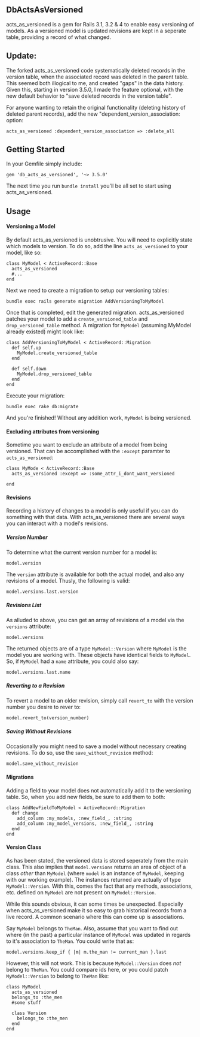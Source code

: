 ## DbActsAsVersioned ##

acts_as_versioned is a gem for Rails 3.1, 3.2 & 4 to enable easy versioning of models. As a versioned model is updated revisions are kept in a seperate table, providing a record of what changed.

## Update:

The forked acts_as_versioned code systematically deleted records in the version table, when the associated record was deleted in the parent table. This seemed both illogical to me, and created "gaps" in the data history. Given this, starting in version 3.5.0, I made the feature optional, with the new default behavior to "save deleted records in the version table".

For anyone wanting to retain the original functionality (deleting history of deleted parent records), add the new "dependent_version_association: option:

    acts_as_versioned :dependent_version_association => :delete_all


## Getting Started ##

In your Gemfile simply include:

    gem 'db_acts_as_versioned', '~> 3.5.0'

The next time you run `bundle install` you'll be all set to start using acts_as_versioned.

## Usage ##

#### Versioning a Model ####
By default acts_as_versioned is unobtrusive. You will need to explicitly state which models to version. To do so, add the line `acts_as_versioned` to your model, like so:

    class MyModel < ActiveRecord::Base
      acts_as_versioned
      #...
    end

Next we need to create a migration to setup our versioning tables:

    bundle exec rails generate migration AddVersioningToMyModel

Once that is completed, edit the generated migration. acts_as_versioned patches your model to add a `create_versioned_table` and `drop_versioned_table` method. A migration for `MyModel` (assuming MyModel already existed) might look like:

    class AddVersioningToMyModel < ActiveRecord::Migration
      def self.up
        MyModel.create_versioned_table
      end

      def self.down
        MyModel.drop_versioned_table
      end
    end

Execute your migration:

    bundle exec rake db:migrate

And you're finished! Without any addition work, `MyModel` is being versioned.

#### Excluding attributes from versioning  ####

Sometime you want to exclude an attribute of a model from being versioned. That can be accomplished with the `:except` paramter to `acts_as_versioned`:

    class MyMode < ActiveRecord::Base
      acts_as_versioned :except => :some_attr_i_dont_want_versioned

    end


#### Revisions ####

Recording a history of changes to a model is only useful if you can do something with that data. With acts_as_versioned there are several ways you can interact with a model's revisions.

##### Version Number #####
To determine what the current version number for a model is:

    model.version

The `version` attribute is available for both the actual model, and also any revisions of a model. Thusly, the following is valid:

    model.versions.last.version

##### Revisions List #####
As alluded to above, you can get an array of revisions of a model via the `versions` attribute:

    model.versions

The returned objects are of a type `MyModel::Version` where `MyModel` is the model you are working with. These objects have identical fields to `MyModel`. So, if `MyModel` had a `name` attribute, you could also say:

    model.versions.last.name

##### Reverting to a Revision #####
To revert a model to an older revision, simply call `revert_to` with the version number you desire to rever to:

    model.revert_to(version_number)

##### Saving Without Revisions #####
Occasionally you might need to save a model without necessary creating revisions. To do so, use the `save_without_revision` method:

    model.save_without_revision


#### Migrations ####
Adding a field to your model does not automatically add it to the versioning table. So, when you add new fields, be sure to add them to both:

    class AddNewFieldToMyModel < ActiveRecord::Migration
      def change
        add_column :my_models, :new_field_, :string
        add_column :my_model_versions, :new_field_, :string
      end
    end

#### Version Class ####
As has been stated, the versioned data is stored seperately from the main class. This also implies that `model.versions` returns an area of object of a class _other_ than `MyModel` (where `model` is an instance of `MyModel`, keeping with our working example). The instances returned are actually of type `MyModel::Version`. With this, comes the fact that any methods, associations, etc. defined on `MyModel` are not present on `MyModel::Version`.

While this sounds obvious, it can some times be unexpected. Especially when acts_as_versioned make it so easy to grab historical records from a live record. A common scenario where this can come up is associations.

Say `MyModel` belongs to `TheMan`. Also, assume that you want to find out where (in the past) a particular instance of `MyModel` was updated in regards to it's association to `TheMan`. You could write that as:

    model.versions.keep_if { |m| m.the_man != current_man }.last

However, this will not work. This is because `MyModel::Version` does _not_ belong to `TheMan`. You could compare ids here, or you could patch `MyModel::Version` to belong to `TheMan` like:

    class MyModel
      acts_as_versioned
      belongs_to :the_men
      #some stuff

      class Version
        belongs_to :the_men
      end
    end
